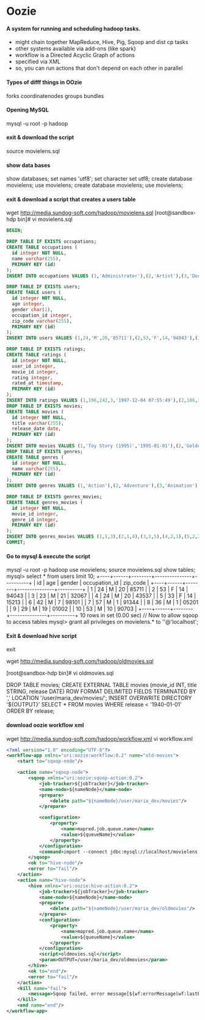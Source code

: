 # Oozie
#### A system for running and scheduling hadoop tasks.
- might chain together MapReduce, Hive, Pig, Sqoop and dist cp tasks
- other systems available via add-ons (like spark)
- workflow is a Directed Acyclic Graph of actions
- specified via XML
- so, you can run actions that don't depend on each other in parallel

#### Types of difff things in OOzie
forks
coordinatenodes
groups
bundles

#### Opening MySQL
mysql -u root -p
hadoop

#### exit & download the script
source movielens.sql

#### show data bases
show databases;
set names 'utf8';
set character set utf8;
create database movielens;
use movielens;
create database movielens;
use movielens;
#### exit & download a script that creates a users table
wget http://media.sundog-soft.com/hadoop/movielens.sql
[root@sandbox-hdp bin]# vi movielens.sql 
``` sql
BEGIN;

DROP TABLE IF EXISTS occupations;
CREATE TABLE occupations (
  id integer NOT NULL,
  name varchar(255),
  PRIMARY KEY (id)
);
INSERT INTO occupations VALUES (1,'Administrator'),(2,'Artist'),(3,'Doctor'),(4,'Educator'),(5,'Engineer'),(6,'Entertainment'),(7,'Executive'),(8,'Healthcare'),(9,'Homemaker'),(10,'Lawyer'),(11,'Librarian'),(12,'Marketing'),(13,'None'),(14,'Other'),(15,'Programmer'),(16,'Retired'),(17,'Salesman'),(18,'Scientist'),(19,'Student'),(20,'Technician'),(21,'Writer');

DROP TABLE IF EXISTS users;
CREATE TABLE users (
  id integer NOT NULL,
  age integer,
  gender char(1),
  occupation_id integer,
  zip_code varchar(255),
  PRIMARY KEY (id)
);
INSERT INTO users VALUES (1,24,'M',20,'85711'),(2,53,'F',14,'94043'),(3,23,'M',21,'32067'),(4,24,'M',20,'43537'),(5,33,'F',14,'15213'),(6,42,'M',7,'98101'),(7,57,'M',1,'91344'),(8,36,'M',1,'05201'),(9,29,'M',19,'01002'),(10,53,'M',10,'90703'),(11,39,'F',14,'30329'),(12,28,'F',14,'06405'),(13,47,'M',4,'29206'),(14,45,'M',18,'55106'),(15,49,'F',4,'97301'),(16,21,'M',6,'10309'),(17,30,'M',15,'06355'),(18,35,'F',14,'37212'),(19,40,'M',11,'02138'),(20,42,'F',9,'95660'),(21,26,'M',21,'30068'),(22,25,'M',21,'40206'),(23,30,'F',2,'48197'),(24,21,'F',2,'94533'),(25,39,'M',5,'55107'),(26,49,'M',5,'21044'),(27,40,'F',11,'30030'),(28,32,'M',21,'55369'),(29,41,'M',15,'94043'),(30,7,'M',19,'55436'),(31,24,'M',2,'10003'),(32,28,'F',19,'78741'),(33,23,'M',19,'27510'),(34,38,'F',1,'42141'),(35,20,'F',9,'42459'),(36,19,'F',19,'93117'),(37,23,'M',19,'55105')

DROP TABLE IF EXISTS ratings;
CREATE TABLE ratings (
  id integer NOT NULL,
  user_id integer,
  movie_id integer,
  rating integer,
  rated_at timestamp,
  PRIMARY KEY (id)
);
INSERT INTO ratings VALUES (1,196,242,3,'1997-12-04 07:55:49'),(2,186,302,3,'1998-04-04 11:22:22'),(3,22,377,1,'1997-11-06 23:18:36'),(4,244,51,2,'1997-11-26 21:02:03'),(5,166,346,1,'1998-02-01 21:33:16'),(6,298,474,4,'1998-01-07 06:20:06'),(7,115,265,2,'1997-12-03 09:51:28'),(8,253,465,5,'1998-04-03 10:34:27'),(9,305,451,3,'1998-02-01 01:20:17'),(10,6,86,3,'1997-12-31 13:16:53'),(11,62,257,2,'1997-11-12 14:07:14'),(12,286,1014,5,'1997-11-17 07:38:45'),(13,200,222,5,'1997-10-05 02:05:40'),(14,210,40,3,'1998-03-27 13:59:54'),(15,224,29,3,'1998-02-21 15:40:57'),(16,303,785,3,'1997-11-13 21:28:38'),(17,122,387,5,'1997-11-11 09:47:39'),(18,194,274,2,'1997-11-14 12:36:34'),(19,291,1042,4,'1997-09-21 02:42:24'),(20,234,1184,2,'1998-04-08 16:47:17'),(21,119,392,4,'1998-01-30 08:13:34'),(22,167,486,4,'1998-04-16 07:54:12'),(23,299,144,4,'1997-10-26 07:55:20'),(24,291,118,2,'1997-09-21 02:24:38'),(25,308,1,4,'1998-02-17 09:28:52'),(26,95,546,2,'1997-11-10 13:16:06'),(27,38,95,5,'1998-04-12 18:14:54'),(28,102,768,2,'1998-01-02 05:40:50'),(29,63,277,4,'1997-10-01 16:10:01'),(30,160,234,5,'1997-10-14 13:33:05'),(31,50,246,3,'1997-10-16 18:38:49'),(32,301,98,4,'1997-12-13 21:03:47'),(33,225,193,4,'1997-11-14 12:35:27'),(34,290,88,4,'1997-11-28 07:46:03'),(35,97,194,3,'1998-01-07 21:54:20'),(36,157,274,4,'1998-02-07 14:33:55'),(37,181,1081,1,'1997-11-07 20:17:03'),(38,278,603,5,'1998-03-30 14:02:10'),(39,276,796,1,'1997-09-20 14:45:32'),(40,7,32,4,'1998-03-31 05:28:52'),(41,10,16,4,'1997-10-26 10:01:17'),(42,284,304,4,'1998-01-20 12:48:42'),(43,201,979,2,'1998-01-06 11:17:13'),(44,276,564,3,'1997-09-20 14:43:25'),(45,287,327,5,'1997-09-26 21:18:36'),(46,246,201,5,'1998-01-15 19:33:14'),(47,242,1137,5,'1997-11-16 20:33:16'),(48,249,241,5,'1997-11-15 16:46:34'),(49,99,4,5,'1998-02-03 07:18:17'),(50,178,332,3,'1997-12-22 12:43:57'),(51,251,100,4,'1998-01-31 10:38:04'),(52,81,432,2,'1997-10-10 18:58:51'),(53,260,322,4,'1998-03-22 18:08:18'),(54,25,181,5,'1998-01-26 14:23:35'),(55,59,196,5,'1998-02-22 19:38:08'),(56,72,679,2,'1997-11-20 06:46:04'),(57,87,384,4,'1997-11-18 10:18:47'),(58,290,143,5,'1997-11-25 08:11:33'),(59,42,423,5,'1997-12-02 16:08:07'),(60,292,515,4,'1997-12-02 15:06:17'),(61,115,20,3,'1997-12-03 09:43:29'),(62,20,288,1,'1997-11-16 00:06:24'),(63,201,219,4,'1998-01-06 10:51:13'),(64,13,526,3,'1997-12-14 15:10:53'),(65,246,919,4,'1998-01-15 19:22:29'),(66,138,26,5,'1997-11-08 13:23:52'),(67,167,232,1,'1998-04-16 07:52:21'),(68,60,427,5,'1997-12-28 08:30:20'),(69,57,304,5,'1998-01-01 15:49:41'),(70,223,274,4,'1998-04-02 12:48:14'),(71,189,512,4,'1998-04-22 13:41:42'),(72,243,15,3,'1997-11-19 16:57:20'),(73,92,1049,1,'1998-03-18 12:10:26'),(74,246,416,3,'1998-01-15 19:57:27'),(75,194,165,4,'1997-11-14 14:32:03'),(76,241,690,2,'1998-02-11 18:11:22'),(77,178,248,4,'1997-12-22 12:52:34'),(78,254,1444,3,'1998-02-02 19:12:38'),(79,293,5,3,'1998-03-02 22:29:36'),(80,127,229,5,'1998-01-09 08:54:27'),(81,225,237,5,'1997-11-14 12:34:03'),(82,299,229,3,'1997-10-29 22:20:29'),(83,225,480,5,'1997-11-14 12:52:28'),(84,276,54,3,'1997-09-20 14:30:25'),(85,291,144,5,'1997-09-21 02:44:51'),(86,222,366,4,'1997-10-29 19:49:41'),(87,267,518,5,'1997-11-07 22:49:33'),(88,42,403,3,'1997-12-02 16:24:44'),
DROP TABLE IF EXISTS movies;
CREATE TABLE movies (
  id integer NOT NULL,
  title varchar(255),
  release_date date,
  PRIMARY KEY (id)
);
INSERT INTO movies VALUES (1,'Toy Story (1995)','1995-01-01'),(2,'GoldenEye (1995)','1995-01-01'),(3,'Four Rooms (1995)','1995-01-01'),(4,'Get Shorty (1995)','1995-01-01'),(5,'Copycat (1995)','1995-01-01'),(6,'Shanghai Triad (Yao a yao yao dao waipo qiao) (1995)','1995-01-01'),(7,'Twelve Monkeys (1995)','1995-01-01'),(8,'Babe (1995)','1995-01-01'),(9,'Dead Man Walking (1995)','1995-01-01'),(10,'Richard III (1995)','1996-01-22'),(11,'Seven (Se7en) (1995)','1995-01-01'),(12,'Usual Suspects, The (1995)','1995-08-14'),(13,'Mighty Aphrodite (1995)','1995-10-30'),(14,'Postino, Il (1994)','1994-01-01'),(15,'Mr. Holland''s Opus (1995)','1996-01-29'),(16,'French Twist (Gazon maudit) (1995)','1995-01-01'),(17,'From Dusk Till Dawn (1996)','1996-02-05'),(18,'White Balloon, The (1995)','1995-01-01'),(19,'Antonia''s Line (1995)','1995-01-01'),(20,'Angels and Insects (1995)','1995-01-01'),(21,'Muppet Treasure Island (1996)','1996-02-16'),(22,'Braveheart (1995)','1996-02-16'),(23,'Taxi Driver (1976)','1996-02-16'),(24,'Rumble in the Bronx (1995)','1996-02-23'),(25,'Birdcage, The (1996)','1996-03-08'),(26,'Brothers McMullen, The (1995)','1995-01-01'),(27,'Bad Boys (1995)','1995-01-01'),(28,'Apollo 13 (1995)','1995-01-01'),(29,'Batman Forever (1995)','1995-01-01'),(30,'Belle de jour (1967)','1967-01-01'),(31,'Crimson Tide (1995)','1995-01-01'),(32,'Crumb (1994)','1994-01-01'),(33,'Desperado (1995)','1995-01-01'),(34,'Doom Generation, The (1995)','1995-01-01'),(35,'Free Willy 2: The Adventure Home (1995)','1995-01-01'),(36,'Mad Love (1995)','1995-01-01'),(37,'Nadja (1994)','1994-01-01'),(38,'Net, The (1995)','1995-01-01'),(39,'Strange Days (1995)','1995-01-01'),(40,'To Wong Foo, Thanks for Everything! Julie Newmar (1995)','1995-01-01'),(41,'Billy Madison (1995)','1995-01-01'),(42,'Clerks (1994)','1994-01-01'),(43,'Disclosure (1994)','1994-01-01')
DROP TABLE IF EXISTS genres;
CREATE TABLE genres (
  id integer NOT NULL,
  name varchar(255),
  PRIMARY KEY (id)
);
INSERT INTO genres VALUES (1,'Action'),(2,'Adventure'),(3,'Animation'),(4,'Children''s'),(5,'Comedy'),(6,'Crime'),(7,'Documentary'),(8,'Drama'),(9,'Fantasy'),(10,'Film-Noir'),(11,'Horror'),(12,'Musical'),(13,'Mystery'),(14,'Romance'),(15,'Sci-Fi'),(16,'Thriller'),(17,'War'),(18,'Western');

DROP TABLE IF EXISTS genres_movies;
CREATE TABLE genres_movies (
  id integer NOT NULL,
  movie_id integer,
  genre_id integer,
  PRIMARY KEY (id)
);
INSERT INTO genres_movies VALUES (1,1,3),(2,1,4),(3,1,5),(4,2,1),(5,2,2),(6,2,16),(7,3,16),(8,4,1),(9,4,5),(10,4,8),(11,5,6),(12,5,8),(13,5,16),(14,6,8),(15,7,8),(16,7,15),(17,8,4),(18,8,5),(19,8,8),(20,9,8),(21,10,8),(22,10,17),(23,11,6),(24,11,16),(25,12,6),(26,12,16),(27,13,5),(28,14,8),(29,14,14),(30,15,8),(31,16,5),(32,16,14),(33,17,1),(34,17,5),(35,17,6),(36,17,11),(37,17,16),(38,18,8),(39,19,8),(40,20,8),(41,20,14),(42,21,1),(43,21,2),(44,21,5),(45,21,12),(46,21,16),(47,22,1),(48,22,8),(49,22,17),(50,23,8),(51,23,16),(52,24,1),(53,24,2),(54,24,6),(55,25,5),(56,26,5),(57,27,1),(58,28,1),(59,28,8),(60,28,16),(61,29,1),(62,29,2),(63,29,5),(64,29,6),(65,30,8),(66,31,8),(67,31,16),(68,31,17),(69,32,7),(70,33,1),(71,33,14),(72,33,16),(73,34,5),(74,34,8),(75,35,2),(76,35,4),(77,35,8),(78,36,8),(79,36,14),(80,37,8),(81,38,15),(82,38,16),(83,39,1),(84,39,6),(85,39,15),(86,40,5),(87,41,5),(88,42,5),(89,43,8),(90,43,16),(91,44,8),(92,44,16),(93,45,5),(94,45,8),(95,46,8),(96,47,5),(97,47,8),(98,48,7),(99,49,5),(100,49,14),(101,50,1),(102,50,2),(103,50,14),(104,50,15),(105,50,17),(106,51,8),(107,51,14),(108,51,17),(109,51,18),(110,52,8),(111,53,1),(112,53,16),(113,54,1),(114,54,8),(115,54,16),(116,55,6),(117,55,8),(118,55,14),(119,55,16),(120,56,6),(121,56,8),(122,57,8),(123,58,8),(124,59,8),(125,60,8),(126,61,8),(127,62,1),(128,62,2),(129,62,15),(130,63,4),(131,63,5),(132,64,8),(133,65,5),(134,65,8),(135,66,5),(136,66,14),(137,67,5),(138,68,1),(139,68,14),(140,68,16),(141,69,5),(142,69,14),(143,69,17),(144,70,5),(145,70,14),(146,71,3),(147,71,4),(148,71,12),(149,72,5),(150,72,6),(151,72,9),(152,73,1),(153,73,5),(154,73,18),(155,74,1),(156,74,5),(157,74,8),(158,75,7),(159,76,6),(160,76,8),(161,77,8),(162,77,16),(163,78,2),(164,78,4),(165,78,8),(166,79,1),(167,79,16),(168,80,1),(169,80,5),(170,80,17),(171,81,5),(172,81,14),(173,82,1),(174,82,2),(175,82,15),(176,83,5),(177,83,14),(178,84,11),(179,84,15),(180,85,5),(181,86,8),(182,87,8),(183,88,5),(184,88,14),(185,89,10),(186,89,15),(187,90,5),(188,90,14),(189,90,16),(190,91,4),(191,91,5),(192,91,12),(193,92,1),(194,92,6),(195,92,14),(196,93,5),(197,93,8)
COMMIT;
```     

#### Go to mysql & execute the script
mysql -u root -p
hadoop
use movielens;
source movielens.sql
show tables;
mysql> select * from users limit 10;
+----+------+--------+---------------+----------+
| id | age  | gender | occupation_id | zip_code |
+----+------+--------+---------------+----------+
|  1 |   24 | M      |            20 | 85711    |
|  2 |   53 | F      |            14 | 94043    |
|  3 |   23 | M      |            21 | 32067    |
|  4 |   24 | M      |            20 | 43537    |
|  5 |   33 | F      |            14 | 15213    |
|  6 |   42 | M      |             7 | 98101    |
|  7 |   57 | M      |             1 | 91344    |
|  8 |   36 | M      |             1 | 05201    |
|  9 |   29 | M      |            19 | 01002    |
| 10 |   53 | M      |            10 | 90703    |
+----+------+--------+---------------+----------+
10 rows in set (0.00 sec)
// Now to allow sqoop to access tables
mysql> grant all privileges on movielens.* to ''@'localhost';

#### Exit & download hive script
exit

wget http://media.sundog-soft.com/hadoop/oldmovies.sql

[root@sandbox-hdp bin]# vi oldmovies.sql 

DROP TABLE movies;
CREATE EXTERNAL TABLE movies (movie_id INT, title STRING, release DATE) ROW FORMAT DELIMITED FIELDS TERMINATED BY ',' LOCATION '/user/maria_dev/movies/';
INSERT OVERWRITE DIRECTORY '${OUTPUT}' SELECT * FROM movies WHERE release < '1940-01-01' ORDER BY release;

#### download oozie workflow xml
wget http://media.sundog-soft.com/hadoop/workflow.xml
vi workflow.xml
``` xml
<?xml version="1.0" encoding="UTF-8"?>
<workflow-app xmlns="uri:oozie:workflow:0.2" name="old-movies">
    <start to="sqoop-node"/>

    <action name="sqoop-node">
        <sqoop xmlns="uri:oozie:sqoop-action:0.2">
            <job-tracker>${jobTracker}</job-tracker>
            <name-node>${nameNode}</name-node>
            <prepare>
                <delete path="${nameNode}/user/maria_dev/movies"/>
            </prepare>

            <configuration>
                <property>
                    <name>mapred.job.queue.name</name>
                    <value>${queueName}</value>
                </property>
            </configuration>
            <command>import --connect jdbc:mysql://localhost/movielens --driver com.mysql.jdbc.Driver --table movies -m 1</command>
        </sqoop>
        <ok to="hive-node"/>
        <error to="fail"/>
    </action>
    <action name="hive-node">
        <hive xmlns="uri:oozie:hive-action:0.2">
            <job-tracker>${jobTracker}</job-tracker>
            <name-node>${nameNode}</name-node>
            <prepare>
                <delete path="${nameNode}/user/maria_dev/oldmovies"/>
            </prepare>
            <configuration>
                <property>
                    <name>mapred.job.queue.name</name>
                    <value>${queueName}</value>
                </property>
            </configuration>
            <script>oldmovies.sql</script>
            <param>OUTPUT=/user/maria_dev/oldmovies</param>
        </hive>
        <ok to="end"/>
        <error to="fail"/>
    </action>
    <kill name="fail">
        <message>Sqoop failed, error message[${wf:errorMessage(wf:lastErrorNode())}]</message>
    </kill>
    <end name="end"/>
</workflow-app>
```


